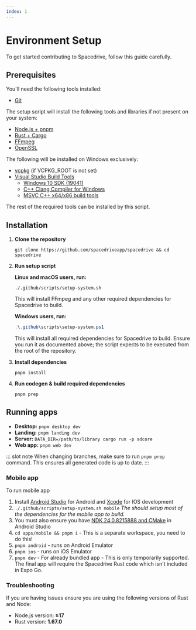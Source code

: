 ```yaml
---
index: 1
---
```


# Environment Setup

To get started contributing to Spacedrive, follow this guide carefully.

## Prerequisites

You'll need the following tools installed:

- [Git](https://git-scm.com/downloads)

The setup script will install the following tools and libraries if not present on your system:

- [Node.js + pnpm](https://pnpm.io/installation)
- [Rust + Cargo](https://doc.rust-lang.org/cargo/getting-started/installation.html)
- [FFmpeg](https://www.ffmpeg.org)
- [OpenSSL](https://www.openssl.org)

The following will be installed on Windows exclusively:

- [vcpkg](https://vcpkg.io) (if VCPKG_ROOT is not set)
- [Visual Studio Build Tools](https://learn.microsoft.com/en-us/visualstudio/install/workload-and-component-ids?view=vs-2022)
  - [Windows 10 SDK (19041)](https://learn.microsoft.com/en-us/visualstudio/install/workload-component-id-vs-build-tools?view=vs-2022)
  - [C++ Clang Compiler for Windows](https://learn.microsoft.com/en-us/visualstudio/install/workload-component-id-vs-build-tools?view=vs-2022)
  - [MSVC C++ x64/x86 build tools](https://learn.microsoft.com/en-us/visualstudio/install/workload-component-id-vs-build-tools?view=vs-2022)

The rest of the required tools can be installed by this script.

## Installation

1. **Clone the repository**
   ```shell
   git clone https://github.com/spacedriveapp/spacedrive && cd spacedrive
   ```
2. **Run setup script**

   **Linux and macOS users, run:**

   ```shell
   ./.github/scripts/setup-system.sh
   ```

   This will install FFmpeg and any other required dependencies for Spacedrive to build.

   **Windows users, run:**

   ```powershell
   .\.github\scripts\setup-system.ps1
   ```

   This will install all required dependencies for Spacedrive to build. Ensure you run it as documented above; the script expects to be executed from the root of the repository.

3. **Install dependencies**

   ```shell
   pnpm install
   ```

4. **Run codegen & build required dependencies**

   ```shell
   pnpm prep
   ```

## Running apps

- **Desktop:** `pnpm desktop dev`
- **Landing:** `pnpm landing dev`
- **Server:** `DATA_DIR=/path/to/library cargo run -p sdcore`
- **Web app:** `pnpm web dev`

::: slot note
When changing branches, make sure to run `pnpm prep` command. This ensures all generated code is up to date.
:::

### Mobile app

To run mobile app

1. Install [Android Studio](https://developer.android.com/studio) for Android and [Xcode](https://apps.apple.com/au/app/xcode/id497799835) for IOS development
2. `./.github/scripts/setup-system.sh mobile`
   _The should setup most of the dependencies for the mobile app to build._
3. You must also ensure you have [NDK 24.0.8215888 and CMake](https://developer.android.com/studio/projects/install-ndk#default-version) in Android Studio
4. `cd apps/mobile && pnpm i` - This is a separate workspace, you need to do this!
5. `pnpm android` - runs on Android Emulator
6. `pnpm ios` - runs on iOS Emulator
7. `pnpm dev` - For already bundled app - This is only temporarily supported. The final app will require the Spacedrive Rust code which isn't included in Expo Go.

### Troubleshooting

If you are having issues ensure you are using the following versions of Rust and Node:

- Node.js version: **≥17**
- Rust version: **1.67.0**
